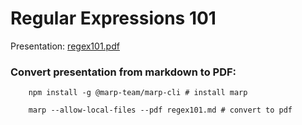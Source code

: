 # Regular Expressions 101

Presentation: 
[regex101.pdf](regex101.pdf)

### Convert presentation from markdown to PDF:

```
    npm install -g @marp-team/marp-cli # install marp
```

```
    marp --allow-local-files --pdf regex101.md # convert to pdf
```